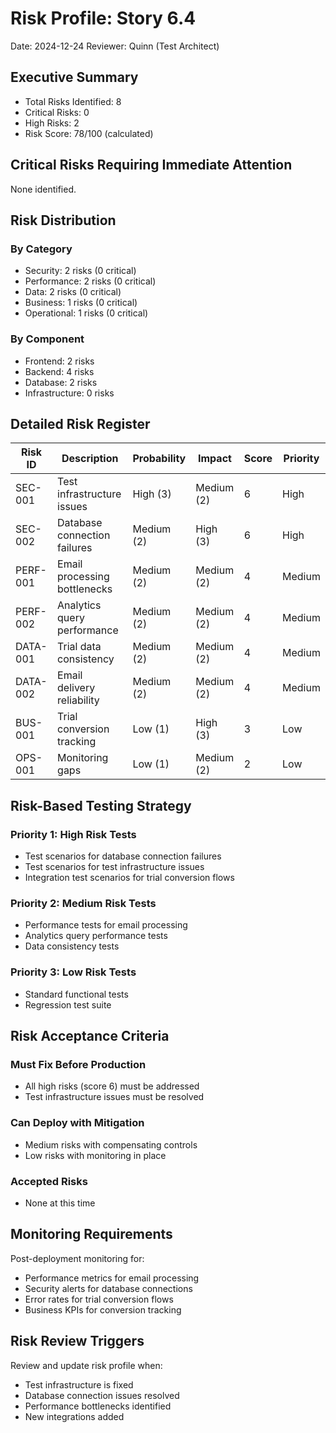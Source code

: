 # Risk Profile: Story 6.4

Date: 2024-12-24
Reviewer: Quinn (Test Architect)

## Executive Summary

- Total Risks Identified: 8
- Critical Risks: 0
- High Risks: 2
- Risk Score: 78/100 (calculated)

## Critical Risks Requiring Immediate Attention

None identified.

## Risk Distribution

### By Category

- Security: 2 risks (0 critical)
- Performance: 2 risks (0 critical)
- Data: 2 risks (0 critical)
- Business: 1 risks (0 critical)
- Operational: 1 risks (0 critical)

### By Component

- Frontend: 2 risks
- Backend: 4 risks
- Database: 2 risks
- Infrastructure: 0 risks

## Detailed Risk Register

| Risk ID  | Description                  | Probability | Impact     | Score | Priority |
| -------- | ---------------------------- | ----------- | ---------- | ----- | -------- |
| SEC-001  | Test infrastructure issues   | High (3)    | Medium (2) | 6     | High     |
| SEC-002  | Database connection failures | Medium (2)  | High (3)   | 6     | High     |
| PERF-001 | Email processing bottlenecks | Medium (2)  | Medium (2) | 4     | Medium   |
| PERF-002 | Analytics query performance  | Medium (2)  | Medium (2) | 4     | Medium   |
| DATA-001 | Trial data consistency       | Medium (2)  | Medium (2) | 4     | Medium   |
| DATA-002 | Email delivery reliability   | Medium (2)  | Medium (2) | 4     | Medium   |
| BUS-001  | Trial conversion tracking    | Low (1)     | High (3)   | 3     | Low      |
| OPS-001  | Monitoring gaps              | Low (1)     | Medium (2) | 2     | Low      |

## Risk-Based Testing Strategy

### Priority 1: High Risk Tests

- Test scenarios for database connection failures
- Test scenarios for test infrastructure issues
- Integration test scenarios for trial conversion flows

### Priority 2: Medium Risk Tests

- Performance tests for email processing
- Analytics query performance tests
- Data consistency tests

### Priority 3: Low Risk Tests

- Standard functional tests
- Regression test suite

## Risk Acceptance Criteria

### Must Fix Before Production

- All high risks (score 6) must be addressed
- Test infrastructure issues must be resolved

### Can Deploy with Mitigation

- Medium risks with compensating controls
- Low risks with monitoring in place

### Accepted Risks

- None at this time

## Monitoring Requirements

Post-deployment monitoring for:

- Performance metrics for email processing
- Security alerts for database connections
- Error rates for trial conversion flows
- Business KPIs for conversion tracking

## Risk Review Triggers

Review and update risk profile when:

- Test infrastructure is fixed
- Database connection issues resolved
- Performance bottlenecks identified
- New integrations added
